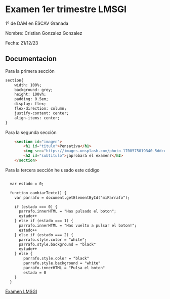 # Examen 1er trimestre LMSGI

1º de DAM en ESCAV Granada

Nombre: Cristian Gonzalez Gonzalez

Fecha: 21/12/23

## Documentacion

Para la primera sección

```html
section{
    width: 100%;
    background: grey;
    height: 100vh;
    padding: 0.5em;
    display: flex;
    flex-direction: column;
    justify-content: center;
    align-items: center;
}

```



Para la segunda sección

```html
    <section id="imagen">
        <h1 id="titulo">Pensativa</h1>
        <img src="https://images.unsplash.com/photo-1700575019340-5ddcc1f4f31d?crop=entropy&cs=srgb&fm=jpg&ixid=M3wzMjM4NDZ8MHwxfHJhbmRvbXx8fHx8fHx8fDE3MDMxNTA1NDd8&ixlib=rb-4.0.3&q=85" alt="">
        <h2 id="subtitulo">¿aprobará el examen?</h2>
    </section>

```


Para la tercera sección he usado este código
```html

  var estado = 0;

  function cambiarTexto() {
    var parrafo = document.getElementById("miParrafo");

    if (estado === 0) {
      parrafo.innerHTML = "Has pulsado el boton";
      estado++
    } else if (estado === 1) {
      parrafo.innerHTML = "Has vuelto a pulsar el boton!";
      estado++
    } else if (estado === 2) {
      parrafo.style.color = "white";
      parrafo.style.background = "black"
      estado++
    } else {
        parrafo.style.color = "black"
        parrafo.style.background = "white"
        parrafo.innerHTML = "Pulsa el boton"
        estado = 0
    }
  }
```

[Examen LMSGI](https://codepen.io/Cristian727/pen/ExMxYgd)